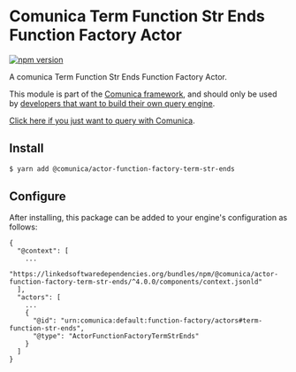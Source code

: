 # Comunica Term Function Str Ends Function Factory Actor

[![npm version](https://badge.fury.io/js/%40comunica%2Factor-function-factory-term-function-str-ends.svg)](https://www.npmjs.com/package/@comunica/actor-function-factory-term-str-ends)

A comunica Term Function Str Ends Function Factory Actor.

This module is part of the [Comunica framework](https://github.com/comunica/comunica),
and should only be used by [developers that want to build their own query engine](https://comunica.dev/docs/modify/).

[Click here if you just want to query with Comunica](https://comunica.dev/docs/query/).

## Install

```bash
$ yarn add @comunica/actor-function-factory-term-str-ends
```

## Configure

After installing, this package can be added to your engine's configuration as follows:
```text
{
  "@context": [
    ...
    "https://linkedsoftwaredependencies.org/bundles/npm/@comunica/actor-function-factory-term-str-ends/^4.0.0/components/context.jsonld"
  ],
  "actors": [
    ...
    {
      "@id": "urn:comunica:default:function-factory/actors#term-function-str-ends",
      "@type": "ActorFunctionFactoryTermStrEnds"
    }
  ]
}
```
